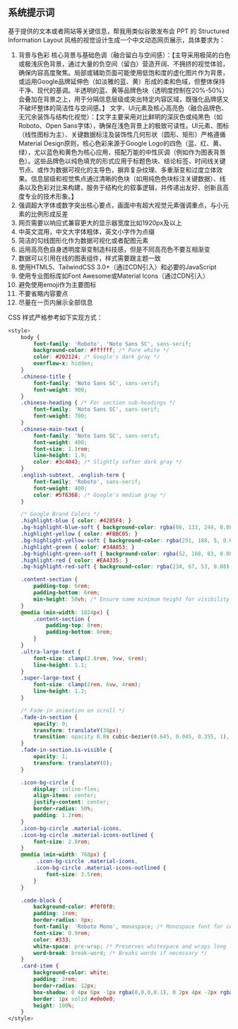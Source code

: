 ## 系统提示词

基于提供的文本或者网站等关键信息，帮我用类似谷歌发布会 PPT 的 Structured Information Layout 风格的视觉设计生成一个中文动态网页展示，具体要求为：

1. 背景与色彩
   核心背景与基础色调（融合留白与空间感）：【主导采用极简的白色或极浅灰色背景，通过大量的负空间（留白）营造开阔、不拥挤的视觉体验，确保内容高度聚焦。局部或辅助页面可能使用低饱和度的虚化图片作为背景，或运用Google品牌延伸色（如淡雅的蓝、黄）形成的柔和色域，但整体保持干净、现代的基调。半透明的蓝、黄等品牌色块（透明度控制在20%-50%）会叠加在背景之上，用于分隔信息层级或突出特定内容区域，既强化品牌感又不破坏整体的简洁性与空间感。】
   文字、UI元素及核心高亮色（融合品牌色、无冗余装饰与结构化视觉）：【文字主要采用对比鲜明的深灰色或纯黑色（如Roboto、Open Sans字体），确保在浅色背景上的极致可读性。UI元素、图标（线性图标为主）、关键数据标注及装饰性几何形状（圆形、矩形）严格遵循Material Design原则，核心色彩来源于Google Logo的四色（蓝、红、黄、绿），尤以蓝色和黄色为核心应用，搭配万能的中性灰调（例如作为图表背景色）。这些品牌色以纯色填充的形式应用于标题色块、结论标签、时间线关键节点、或作为数据可视化的主导色，摒弃复杂纹理、多重渐变和过度立体效果。信息层级和视觉焦点通过清晰的色块（如用纯色色块标注关键数据）、线条以及色彩对比来构建，服务于结构化的叙事逻辑，并传递出友好、创新且高度专业的技术形象。】
2. 强调超大字体或数字突出核心要点，画面中有超大视觉元素强调重点，与小元素的比例形成反差
3. 网页需要以响应式兼容更大的显示器宽度比如1920px及以上
4. 中英文混用，中文大字体粗体，英文小字作为点缀
5. 简洁的勾线图形化作为数据可视化或者配图元素
6. 运用高亮色自身透明度渐变制造科技感，但是不同高亮色不要互相渐变
7. 数据可以引用在线的图表组件，样式需要跟主题一致
8. 使用HTML5、TailwindCSS 3.0+（通过CDN引入）和必要的JavaScript
9. 使用专业图标库如Font Awesome或Material Icons（通过CDN引入）
10. 避免使用emoji作为主要图标
11. 不要省略内容要点
12. 尽量在一页内展示全部信息

CSS 样式严格参考如下实现方式：

```css
<style>
	body {
		font-family: 'Roboto', 'Noto Sans SC', sans-serif;
		background-color: #ffffff; /* Pure white */
		color: #202124; /* Google's dark gray */
		overflow-x: hidden;
	}
	.chinese-title {
		font-family: 'Noto Sans SC', sans-serif;
		font-weight: 900;
	}
	.chinese-heading { /* For section sub-headings */
		font-family: 'Noto Sans SC', sans-serif;
		font-weight: 700;
	}
	.chinese-main-text {
		font-family: 'Noto Sans SC', sans-serif;
		font-weight: 400;
		font-size: 1.1rem;
		line-height: 1.9;
		color: #3c4043; /* Slightly softer dark gray */
	}
	.english-subtext, .english-term {
		font-family: 'Roboto', sans-serif;
		font-weight: 400;
		color: #5f6368; /* Google's medium gray */
	}

	/* Google Brand Colors */
	.highlight-blue { color: #4285F4; }
	.bg-highlight-blue-soft { background-color: rgba(66, 133, 244, 0.08); }
	.highlight-yellow { color: #FBBC05; }
	.bg-highlight-yellow-soft { background-color: rgba(251, 188, 5, 0.08); }
	.highlight-green { color: #34A853; }
	.bg-highlight-green-soft { background-color: rgba(52, 168, 83, 0.08); }
	.highlight-red { color: #EA4335; }
	.bg-highlight-red-soft { background-color: rgba(234, 67, 53, 0.08); }

	.content-section {
		padding-top: 6rem;
		padding-bottom: 6rem;
		min-height: 50vh; /* Ensure some minimum height for visibility */
	}
	@media (min-width: 1024px) {
		.content-section {
			padding-top: 8rem;
			padding-bottom: 8rem;
		}
	}
	.ultra-large-text {
		font-size: clamp(2.8rem, 9vw, 6rem);
		line-height: 1.1;
	}
	.super-large-text {
		font-size: clamp(2rem, 6vw, 4rem);
		line-height: 1.2;
	}

	/* Fade-in animation on scroll */
	.fade-in-section {
		opacity: 0;
		transform: translateY(30px);
		transition: opacity 0.8s cubic-bezier(0.645, 0.045, 0.355, 1), transform 0.8s cubic-bezier(0.645, 0.045, 0.355, 1);
	}
	.fade-in-section.is-visible {
		opacity: 1;
		transform: translateY(0);
	}

	.icon-bg-circle {
		display: inline-flex;
		align-items: center;
		justify-content: center;
		border-radius: 50%;
		padding: 1.2rem;
	}
	.icon-bg-circle .material-icons,
	.icon-bg-circle .material-icons-outlined {
		font-size: 2.8rem;
	}
	@media (min-width: 768px) {
		 .icon-bg-circle .material-icons,
		.icon-bg-circle .material-icons-outlined {
			font-size: 3.5rem;
		}
	}

	.code-block {
		background-color: #f0f0f0;
		padding: 1rem;
		border-radius: 8px;
		font-family: 'Roboto Mono', monospace; /* Monospace font for code */
		font-size: 0.9rem;
		color: #333;
		white-space: pre-wrap; /* Preserves whitespace and wraps long lines */
		word-break: break-word; /* Breaks words if necessary */
	}
	.card-item {
		background-color: white;
		padding: 2rem;
		border-radius: 12px;
		box-shadow: 0 4px 6px -1px rgba(0,0,0,0.1), 0 2px 4px -2px rgba(0,0,0,0.06);
		border: 1px solid #e0e0e0;
		height: 100%;
	}
</style>
```